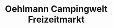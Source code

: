 ---
title: "Oehlmann Campingwelt Freizeitmarkt"
url: /schwanebeck/oehlmann-campingwelt-freizeitmarkt/
shop: Warenhaus
---